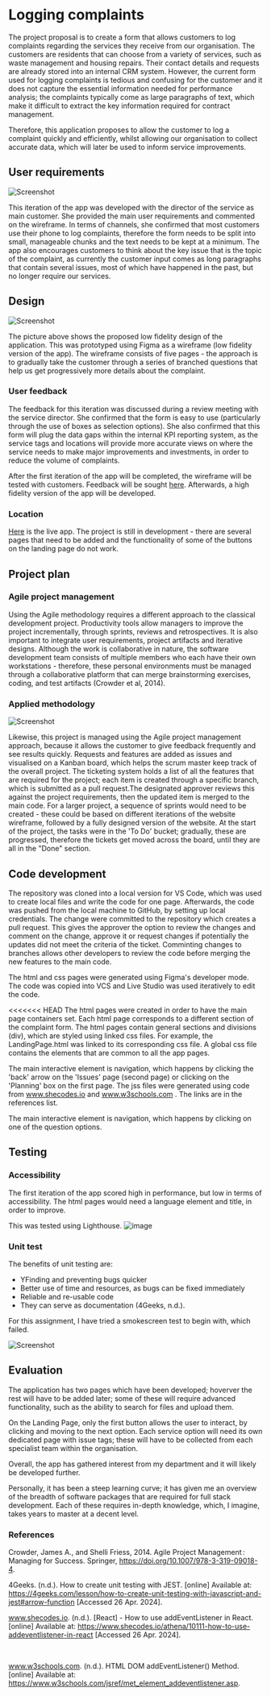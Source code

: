 # Logging complaints
The project proposal is to create a form that allows customers to log complaints regarding the services they receive from our organisation. The customers are residents that can choose from a variety of services, such as waste management and housing repairs. Their contact details and requests are already stored into an internal CRM system. However, the current form used for logging complaints is tedious and confusing for the customer and it does not capture the essential information needed for performance analysis; the complaints typically come as large paragraphs of text, which make it difficult to extract the key information required for contract management.  

Therefore, this application proposes to allow the customer to log a complaint quickly and efficiently, whilst allowing our organisation to collect accurate data, which will later be used to inform service improvements.  

## User requirements 

![Screenshot](empathy-map.JPG)

This iteration of the app was developed with the director of the service as main customer. She provided the main user requirements and commented on the wireframe. In terms of channels, she confirmed that most customers use their phone to log complaints, therefore the form needs to be split into small, manageable chunks and the text needs to be kept at a minimum. The app also encourages customers to think about the key issue that is the topic of the complaint, as currently the customer input comes as long paragraphs that contain several issues, most of which have happened in the past, but no longer require our services.  

## Design
![Screenshot](complaints-log.png) 

The picture above shows the proposed low fidelity design of the application. This was prototyped using Figma as a wireframe (low fidelity version of the app). The wireframe consists of five pages - the approach is to gradually take the customer through a series of branched questions that help us get progressively more details about the complaint. 


### User feedback

The feedback for this iteration was discussed during a review meeting with the service director. She confirmed that the form is easy to use (particularly through the use of boxes as selection options).  She also confirmed that this form will plug the data gaps within the internal KPI reporting system, as the service tags and locations will provide more accurate views on where the service needs to make major improvements and investments, in order to reduce the volume of complaints. 

After the first iteration of the app will be completed, the wireframe will be tested with customers. Feedback will be sought [here](https://forms.gle/3sAep24cSECT3Pjr9). Afterwards, a high fidelity version of the app will be developed. 


### Location
[Here](https://it2156.github.io/SUM1/) is the live app. The project is still in development - there are several pages that need to be added and the functionality of some of the buttons on the landing page do not work. 


## Project plan

### Agile project management

Using the Agile methodology requires a different approach to the classical development project. Productivity tools allow managers to improve the project incrementally, through sprints, reviews and retrospectives. It is also important to integrate user requirements, project artifacts and iterative designs. Although the work is collaborative in nature, the software development team consists of multiple members who each have their own workstations - therefore, these personal environments must be managed through a collaborative platform that can merge brainstorming exercises, coding, and test artifacts (Crowder et al, 2014). 


### Applied methodology

![Screenshot](Kanban-board.JPG)

Likewise, this project is managed using the Agile project management approach, because it allows the customer to give feedback frequently and see results quickly. Requests and features are added as issues and visualised on a Kanban board, which helps the scrum master keep track of the overall project. The ticketing system holds a list of all the features that are required for the project; each item is created through a specific branch, which is submitted as a pull request.The designated approver reviews this against the project requirements, then the updated item is merged to the main code. For a larger project, a sequence of sprints would need to be created - these could be based on different iterations of the website wireframe, followed by a fully designed version of the website. At the start of the project, the tasks were in the 'To Do' bucket; gradually, these are progressed, therefore the tickets get moved across the board, until they are all in the "Done" section. 


## Code development 

The repository was cloned into a local version for VS Code, which was used to create local files and write the code for one page. Afterwards, the code was pushed from the local machine to GitHub, by setting up local credentials. The change were committed to the repository which creates a pull request. This gives the approver the option to review the changes and comment on the change, approve it or request changes if potentially the updates did not meet the criteria of the ticket. Comminting changes to branches allows other developers to review the code before merging the new features to the main code. 

The html and css pages were generated using Figma's developer mode. The code was copied into VCS and Live Studio was used iteratively to edit the code. 

<<<<<<< HEAD
The html pages were created in order to have the main page containers set. Each html page corresponds to a different section of the complaint form. The html pages contain general sections and divisions (div), which are styled using linked css files. For example, the LandingPage.html was linked to its corresponding css file. A global css file contains the elements that are common to all the app pages. 

The main interactive element is navigation, which happens by clicking the 'back' arrow on the 'Issues' page (second page) or clicking on the 'Planning' box on the first page. The jss files were generated using code from www.shecodes.io  and www.w3schools.com . The links are in the references list. 

The main interactive element is navigation, which happens by clicking on one of the question options.


## Testing


### Accessibility

The first iteration of the app scored high in performance, but low in terms of accessibility. The html pages would need a language element and title, in order to improve. 

This was tested using Lighthouse.
![image](accessibility.JPG)


### Unit test

The benefits of unit testing are:
* YFinding and preventing bugs quicker
* Better use of time and resources, as bugs can be fixed immediately
* Reliable and re-usable code
* They can serve as documentation (4Geeks, n.d.). 

For this assignment, I have tried a smokescreen test to begin with, which failed.

![Screenshot](smokescreen.JPG)

## Evaluation

The application has two pages which have been developed; hoverver the rest will have to be added later; some of these will require advanced functionality, such as the ability to search for files and upload them. 

On the Landing Page, only the first button allows the user to interact, by clicking and moving to the next option. Each service option will need its own dedicated page with issue tags; these will have to be collected from each specialist team within the organisation. 

Overall, the app has gathered interest from my department and it will likely be developed further. 

Personally, it has been a steep learning curve; it has given me an overview of the breadth of software packages that are required for full stack development. Each of these requires in-depth knowledge, which, I imagine, takes years to master at a decent level. 


### References 
Crowder, James A., and Shelli Friess, 2014. Agile Project Management : Managing for Success. Springer, https://doi.org/10.1007/978-3-319-09018-4.

4Geeks. (n.d.). How to create unit testing with JEST. [online] Available at: https://4geeks.com/lesson/how-to-create-unit-testing-with-javascript-and-jest#arrow-function [Accessed 26 Apr. 2024].

www.shecodes.io. (n.d.). [React] - How to use addEventListener in React. [online] Available at: https://www.shecodes.io/athena/10111-how-to-use-addeventlistener-in-react [Accessed 26 Apr. 2024].

‌

www.w3schools.com. (n.d.). HTML DOM addEventListener() Method. [online] Available at: https://www.w3schools.com/jsref/met_element_addeventlistener.asp.

‌
